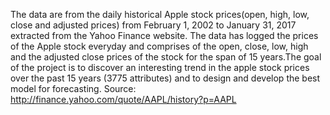 The data are from the daily historical Apple stock prices(open, high, low, close and adjusted prices) from February 1, 2002 to January 31, 2017 extracted from the Yahoo Finance website. The data has logged the prices of the Apple stock everyday and comprises of the open, close, low, high and the adjusted close prices of the stock for the span of 15 years.The goal of the project is to discover an interesting trend in the apple stock prices over the past 15 years (3775 attributes) and to design and develop the best model for forecasting.
Source:     http://finance.yahoo.com/quote/AAPL/history?p=AAPL
